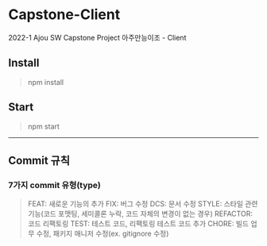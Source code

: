 # Capstone-Client
2022-1 Ajou SW Capstone Project 아주만능이조 - Client

## Install
> npm install

## Start
> npm start

------------
## Commit 규칙
### 7가지 commit 유형(type)

> FEAT: 새로운 기능의 추가
> FIX: 버그 수정
> DCS: 문서 수정
> STYLE: 스타일 관련 기능(코드 포맷팅, 세미콜론 누락, 코드 자체의 변경이 없는 경우)
> REFACTOR: 코드 리팩토링
> TEST: 테스트 코드, 리팩토링 테스트 코드 추가
> CHORE: 빌드 업무 수정, 패키지 매니저 수정(ex. gitignore 수정)
